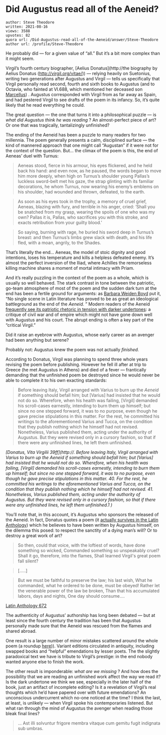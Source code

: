 # Did Augustus read all of the Aeneid?

	author: Steve Theodore
	written: 2021-08-16
	views: 3588
	upvotes: 82
	quora url: /Did-Augustus-read-all-of-the-Aeneid/answer/Steve-Theodore
	author url: /profile/Steve-Theodore


He probably did — for a given value of “all.” But it’s a bit more complex than it might seem.

Virgil’s fourth century biographer, [Aelius Donatus](http://the biography by Aelius Donatus (http://virgil.org/vitae/)) — relying heavily on Suetonius, writing two generations after Augustus and Virgil — tells us specifically that Virgil personally read second, fourth and sixth books to Augustus (and to Octavia, who fainted at VI.688, which mentioned her deceased son [Marcellus](https://en.wikipedia.org/wiki/Marcus_Claudius_Marcellus_(nephew_of_Augustus))) . Augustus corresponded with Virgil from as far away as Spain, and had pestered Virgil to see drafts of the poem in its infancy. So, it’s quite likely that he read everything he could.

The great question — the one that turns it into a philosophical puzzle — is _what did Augustus think he was reading_ ? An almost-perfect piece of art? Or one that was tragically, tantalizingly unfinished?

The ending of the Aeneid has been a puzzle to many readers for two millennia. The poem generally presents a calm, disciplined surface — the kind of mannered approach that one might call “Augustan” if it were not for the context of the question. But… the climax of the poem is this, the end of Aeneas’ duel with Turnus:

> Aeneas stood, fierce
in his armour, his eyes flickered, and he held back his hand:
and even now, as he paused, the words began to move him
more deeply, when high on Turnus’s shoulder young Pallas’s
luckless sword-belt met his gaze, the strap glinting with its familiar
decorations, he whom Turnus, now wearing his enemy’s emblems
on his shoulder, had wounded and thrown, defeated, to the earth.

> As soon as his eyes took in the trophy, a memory of cruel grief,
Aeneas, blazing with fury, and terrible in his anger, cried:
‘Shall you be snatched from my grasp, wearing the spoils
of one who was my own? Pallas it is, Pallas, who sacrifices you
with this stroke, and exacts retribution from your guilty blood.’

> So saying, burning with rage, he buried his sword deep
in Turnus’s breast: and then Turnus’s limbs grew slack
with death, and his life fled, with a moan, angrily, to the Shades.

That’s literally the end… Aeneas, the model of stoic dignity and good intentions, loses his temperature and kills a helpless defeated enemy. It’s almost the perfect inversion of the Iliad, where Achilles the remorseless killing machine shares a moment of mortal intimacy with Priam.

And it’s really puzzling in the context of the poem as a whole, which is usually so well behaved. The stark contrast in tone between the patriotic, go-team atmosphere of most of the poem and the sudden dark turn at the end has been a fertile ground for arguments: as [Barbara Weiden Boyd](https://www.bowdoin.edu/profiles/faculty/bboyd/index.html) put it, “No single scene in Latin literature has proved to be as great an ideological battleground as the end of the _Aeneid._ ” Modern readers of the Aeneid [frequently see its patriotic rhetoric in tension with darker undertones](https://www.newyorker.com/magazine/2018/10/15/is-the-aeneid-a-celebration-of-empire-or-a-critique): a critique of civil war and of empire which might not have gone down well with Augustus and his court. The abrupt ending is often a key part of the “critical Virgil.”

Did it raise an eyebrow with Augustus, whose early career as an avenger had been anything but serene?

Probably not: Augustus knew the poem was not actually _finished._ 

According to Donatus, Virgil was planning to spend three whole years revising the poem before publishing. However he fell ill after at trip to Greece (he met Augustus in Athens) and died of a fever — frantically demanding that the unfinished poem be destroyed since he would never be able to complete it to his own exacting standards:

> Before leaving Italy, Virgil arranged with Varius to burn up the _Aeneid_  if something should befall him; but [Varius] had insisted that he would not do so. Wherefore, when his health was failing, [Virgil] demanded his scroll-cases earnestly, intending to burn them up himself; but since no one stepped forward, it was to no purpose, even though he gave precise stipulations in this matter. For the rest, he committed his writings to the aforementioned Varius and Tucca, on the condition that they publish nothing which he himself had not revised. Nonetheless, Varius published them, acting under the authority of Augustus. But they were revised only in a cursory fashion, so that if there were any unfinished lines, he left them unfinished.

_[Donatus, Vita Virgilii 39ff](http://. Before leaving Italy, Virgil arranged with Varius to burn up the Aeneid if something should befall him; but [Varius] had insisted that he would not do so. Wherefore, when his health was failing, [Virgil] demanded his scroll-cases earnestly, intending to burn them up himself; but since no one stepped forward, it was to no purpose, even though he gave precise stipulations in this matter. 40. For the rest, he committed his writings to the aforementioned Varius and Tucca, on the condition that they publish nothing which he himself had not revised. 41. Nonetheless, Varius published them, acting under the authority of Augustus. But they were revised only in a cursory fashion, so that if there were any unfinished lines, he left them unfinished.1 )_ 

You’ll note that, in this account, it’s Augustus who sponsors the released of the Aeneid. In fact, Donatus quotes a poem (it [actually survives in the Latin Anthology](https://archive.org/details/anthologialatina01buecuoft/page/132/mode/2up)) which he believes to have been written by Augustus himself, on the dilemma this posed: to respect the sanctity of a dying man’s will? Or to destroy a great work of art?

> So then, could that voice, with the loftiest of words, have done something so wicked,
Commanded something so unspeakably cruel? Shall it go, therefore, into the flames,
Shall learned Virgil's great poem fall silent?

> […..]

> But we must be faithful to preserve the law; his last wish,
What he commanded, what he ordered to be done, must be obeyed!
Rather let the venerable power of the law be broken,
Than that his accumulated labors, days and nights,
One day should consume....

[Latin Anthology 672](https://archive.org/details/anthologialatina01buecuoft/page/132/mode/2up)

The authenticity of Augustus’ authorship has long been debated — but at least since the fourth century the tradition has been that Augustus personally made sure that the Aeneid was rescued from the flames and shared abroad.

One result is a large number of minor mistakes scattered around the whole poem (a roundup [here](https://latin.stackexchange.com/questions/1487/why-is-virgils-aeneid-considered-incomplete))). Variant editions circulated in antiquity, including swapped books and “helpful” emendations by lesser poets. The the slightly paradoxical text we have is tribute to Virgil’s prestige: in the end nobody wanted anyone else to finish the work.

The other result is imponderable: _what are we missing_ ? And how does the possibility that we are reading an unfinished work affect the way we read it? Is the dark undertone we think we see, especially in the later half of the book, just an artifact of incomplete editing? Is it a revelation of Virgil’s real thoughts which he’d have papered over with future emendations? An unconscious undercurrent which no-one noticed at the time? I think the last, at least, is unlikely — when Virgil spoke his contemporaries listened. But what ran through the mind of Augustus the avenger when reading those bleak final lines?

> … Ast illi solvuntur frigore membra
vitaque cum gemitu fugit indignata sub umbras.

